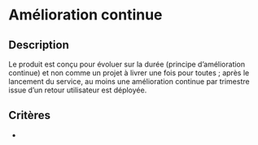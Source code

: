 # Amélioration continue

## Description

Le produit est conçu pour évoluer sur la durée (principe d’amélioration continue)
et non comme un projet à livrer une fois pour toutes ; après le lancement du service,
au moins une amélioration continue par trimestre issue d’un retour utilisateur est déployée.

## Critères

 - 

